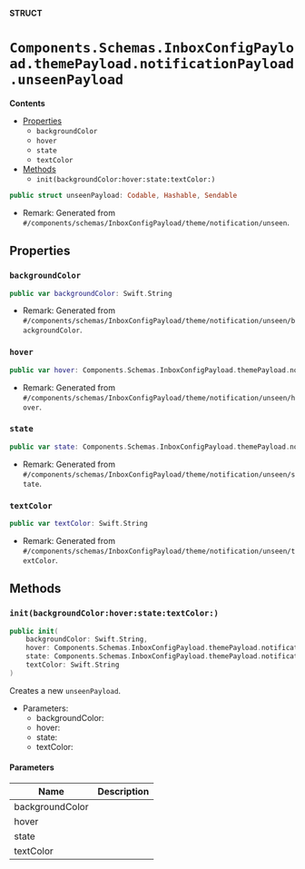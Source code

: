 **STRUCT**

# `Components.Schemas.InboxConfigPayload.themePayload.notificationPayload.unseenPayload`

**Contents**

- [Properties](#properties)
  - `backgroundColor`
  - `hover`
  - `state`
  - `textColor`
- [Methods](#methods)
  - `init(backgroundColor:hover:state:textColor:)`

```swift
public struct unseenPayload: Codable, Hashable, Sendable
```

- Remark: Generated from `#/components/schemas/InboxConfigPayload/theme/notification/unseen`.

## Properties
### `backgroundColor`

```swift
public var backgroundColor: Swift.String
```

- Remark: Generated from `#/components/schemas/InboxConfigPayload/theme/notification/unseen/backgroundColor`.

### `hover`

```swift
public var hover: Components.Schemas.InboxConfigPayload.themePayload.notificationPayload.unseenPayload.hoverPayload?
```

- Remark: Generated from `#/components/schemas/InboxConfigPayload/theme/notification/unseen/hover`.

### `state`

```swift
public var state: Components.Schemas.InboxConfigPayload.themePayload.notificationPayload.unseenPayload.statePayload?
```

- Remark: Generated from `#/components/schemas/InboxConfigPayload/theme/notification/unseen/state`.

### `textColor`

```swift
public var textColor: Swift.String
```

- Remark: Generated from `#/components/schemas/InboxConfigPayload/theme/notification/unseen/textColor`.

## Methods
### `init(backgroundColor:hover:state:textColor:)`

```swift
public init(
    backgroundColor: Swift.String,
    hover: Components.Schemas.InboxConfigPayload.themePayload.notificationPayload.unseenPayload.hoverPayload? = nil,
    state: Components.Schemas.InboxConfigPayload.themePayload.notificationPayload.unseenPayload.statePayload? = nil,
    textColor: Swift.String
)
```

Creates a new `unseenPayload`.

- Parameters:
  - backgroundColor:
  - hover:
  - state:
  - textColor:

#### Parameters

| Name | Description |
| ---- | ----------- |
| backgroundColor |  |
| hover |  |
| state |  |
| textColor |  |